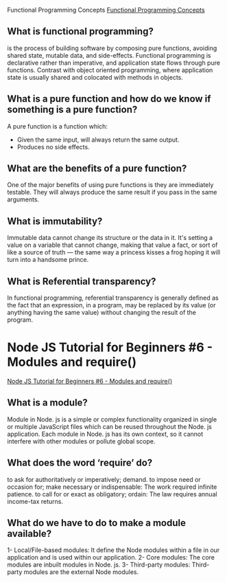Functional Programming Concepts
[Functional Programming Concepts](https://medium.com/the-renaissance-developer/concepts-of-functional-programming-in-javascript-6bc84220d2aa)

## What is functional programming?

is the process of building software by composing pure functions, avoiding shared state, mutable data, and side-effects. Functional programming is declarative rather than imperative, and application state flows through pure functions. Contrast with object oriented programming, where application state is usually shared and colocated with methods in objects.


## What is a pure function and how do we know if something is a pure function?

A pure function is a function which:
- Given the same input, will always return the same output.
- Produces no side effects.

## What are the benefits of a pure function?

One of the major benefits of using pure functions is they are immediately testable. They will always produce the same result if you pass in the same arguments.

## What is immutability?

Immutable data cannot change its structure or the data in it. It's setting a value on a variable that cannot change, making that value a fact, or sort of like a source of truth — the same way a princess kisses a frog hoping it will turn into a handsome prince.

## What is Referential transparency?

 In functional programming, referential transparency is generally defined as the fact that an expression, in a program, may be replaced by its value (or anything having the same value) without changing the result of the program.

# Node JS Tutorial for Beginners #6 - Modules and require()
[Node JS Tutorial for Beginners #6 - Modules and require()](https://www.youtube.com/watch?v=xHLd36QoS4k)


## What is a module?

 Module in Node. js is a simple or complex functionality organized in single or multiple JavaScript files which can be reused throughout the Node. js application. Each module in Node. js has its own context, so it cannot interfere with other modules or pollute global scope.

## What does the word ‘require’ do?

to ask for authoritatively or imperatively; demand. to impose need or occasion for; make necessary or indispensable: The work required infinite patience. to call for or exact as obligatory; ordain: The law requires annual income-tax returns.


## What do we have to do to make a module available?
1- Local/File-based modules: It define the Node modules within a file in our application and is used within our application.
2- Core modules: The core modules are inbuilt modules in Node. js.
3- Third-party modules: Third-party modules are the external Node modules.
